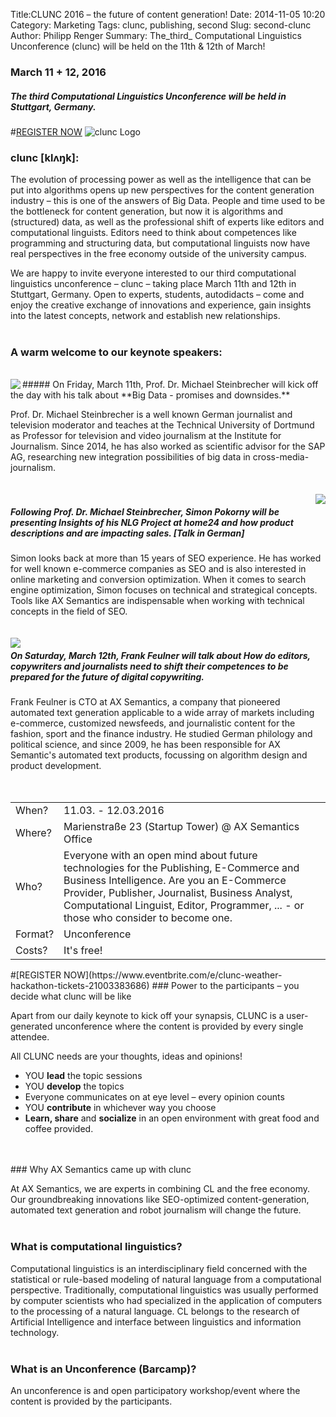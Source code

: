 Title:CLUNC 2016 – the future of content generation!
Date: 2014-11-05 10:20
Category: Marketing
Tags: clunc, publishing, second
Slug: second-clunc
Author: Philipp Renger
Summary: The_third_ Computational Linguistics Unconference (clunc) will be held on the 11th & 12th of March!

### March 11 + 12, 2016
##### The third Computational Linguistics Unconference will be held in Stuttgart, Germany.
#[REGISTER NOW](https://www.eventbrite.com/e/clunc-weather-hackathon-tickets-21003383686)
![clunc Logo](https://s3-eu-west-1.amazonaws.com/uploads-eu.hipchat.com/81297/586215/087RZFJMRzWSen7/clunc%20logo%20claim.png)


### clunc [klʌŋk]: 

The evolution of processing power as well as the intelligence that can be put into algorithms opens up new perspectives for the content generation industry – this is one of the answers of Big Data. People and time used to  be the bottleneck for content generation, but now it is algorithms and (structured) data, as well as the professional shift of experts like editors and computational linguists.
Editors need to think about competences like programming and structuring data, but computational linguists now have real perspectives in the free economy outside of the university campus.


We are happy to invite everyone interested to our third computational linguistics unconference – clunc – taking place March 11th and 12th in Stuttgart, Germany. Open to experts, students, autodidacts – come and enjoy the creative exchange of innovations and experience, gain insights into the latest concepts, network and establish new relationships.
<br>
<br>

### A warm welcome to our keynote speakers:
<br>
<img align="left" src="https://s3-eu-west-1.amazonaws.com/uploads-eu.hipchat.com/81297/884222/XYdSGqWhM7aPjRV/MichaelSteinbrecher.jpg">
##### On Friday, March 11th, Prof. Dr. Michael Steinbrecher will kick off the day with his talk about **Big Data - promises and downsides.**

Prof. Dr. Michael Steinbrecher is a well known German journalist and television moderator and teaches at the Technical University of Dortmund as Professor for television and video journalism at the Institute for Journalism. Since 2014, he has also worked as scientific advisor for the SAP AG, researching new integration possibilities of big data in cross-media-journalism.<br>
<br>
<br>
<img align="right" src="https://s3-eu-west-1.amazonaws.com/uploads-eu.hipchat.com/81297/884222/UqW2lOLkta3rUef/SimonPokorny.jpg">
##### Following Prof. Dr. Michael Steinbrecher, Simon Pokorny will be presenting **Insights of his NLG Project at home24 and how product descriptions and are impacting sales.** [Talk in German]

Simon looks back at more than 15 years of SEO experience. He has worked for well known e-commerce companies as SEO and is also interested in online marketing and conversion optimization. When it comes to search engine optimization, Simon focuses on technical and strategical concepts. Tools like AX Semantics are indispensable when working with technical concepts in the field of SEO.
<br>
<br>
<br>
<img align="left" src="https://s3-eu-west-1.amazonaws.com/uploads-eu.hipchat.com/81297/884222/9Q9vZ2mq2z1LsZn/FrankFeulner.jpg">
##### On Saturday, March 12th, Frank Feulner will talk about **How do editors, copywriters  and journalists need to shift their competences to be prepared for the future of digital copywriting.**

Frank Feulner is CTO at AX Semantics, a company that pioneered automated text generation applicable to a wide array of markets including e-commerce, customized newsfeeds, and journalistic content for the fashion, sport and the finance industry. He studied German philology and political science, and since 2009, he has been responsible for AX Semantic's automated text products, focussing on algorithm design and product development. 
<br>
<br>
<br>
<table>
    <tr>
        <td>When?</td>
        <td>11.03. - 12.03.2016</td>
    </tr>
        <tr>
        <td>Where?</td>
        <td>Marienstraße 23 (Startup Tower) @ AX Semantics Office</td>
    </tr>
        <tr>
        <td>Who?</td>
        <td>Everyone with an open mind about future technologies for the Publishing, E-Commerce and Business Intelligence. Are you an E-Commerce Provider, Publisher, Journalist, Business Analyst, Computational Linguist, Editor, Programmer, ... - or those who consider to become one.</td>
    </tr>
        <tr>
        <td>Format?</td>
        <td> Unconference</td>
    </tr>
        <tr>
        <td>Costs?</td>
        <td>It's free!</td>
    </tr>
</table>
#[REGISTER NOW](https://www.eventbrite.com/e/clunc-weather-hackathon-tickets-21003383686)
### Power to the participants – you decide what clunc will be like

Apart from our daily keynote to kick off your synapsis, CLUNC is a user-generated unconference where the content is provided by every single attendee.

All CLUNC needs are your thoughts, ideas and opinions!

* YOU **lead** the topic sessions
* YOU **develop** the topics
* Everyone communicates on at eye level – every opinion counts
* YOU **contribute** in whichever way you choose 
* **Learn, share** and **socialize** in an open environment with great food and coffee provided.
<br>
<br>
### Why AX Semantics came up with clunc 

At AX Semantics, we are experts in combining CL and the free economy. Our groundbreaking innovations like SEO-optimized content-generation, automated text generation and robot journalism will change the future. 
<br>
<br>
### What is computational linguistics?

Computational linguistics is an interdisciplinary field concerned with the statistical or rule-based modeling of natural language from a computational perspective. Traditionally, computational linguistics was usually performed by computer scientists who had specialized in the application of computers to the processing of a natural language. CL belongs to the research of Artificial Intelligence and interface between linguistics and information technology.
<br>
<br>
### What is an Unconference (Barcamp)?

An unconference is and open participatory workshop/event where the content is provided by the participants.
